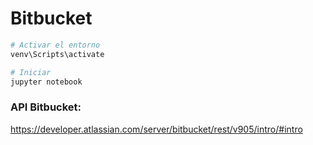 # Bitbucket

```sh
# Activar el entorno
venv\Scripts\activate

# Iniciar
jupyter notebook
```


### API Bitbucket:

https://developer.atlassian.com/server/bitbucket/rest/v905/intro/#intro